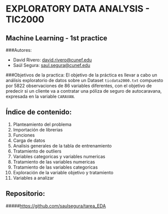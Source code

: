 # EXPLORATORY DATA ANALYSIS - TIC2000

## Machine Learning - 1st practice
###Autores:
- David Rivero: david.rivero@cunef.edu
- Saúl Segura: saul.segura@cunef.edu

###Objetivos de la practica:
El objetivo de la práctica es llevar a cabo un análisis exploratorio de datos sobre un Dataset ``ticdata2000.txt`` compuesto por 5822 observaciones de 86 variables diferentes, con el objetivo de predecir si un cliente va a contratar una póliza de seguro de autocaravana, expresada en la variable ``CARAVAN``.

## Índice de contenido:
1. Planteamiento del problema
2. Importación de librerias
3. Funciones
4. Carga de datos
5. Analisis generales de la tabla de entrenamiento
6. Tratamiento de outliers
7. Variables categoricas y variables numericas
8. Tratamiento de las variables numericas
9. Tratamiento de las variables categoricas
10. Exploración de la variable objetivo y tratamiento
11. Variables a analizar

## Repositorio: 
#####https://github.com/saulsegura/tarea_EDA

